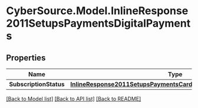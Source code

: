 # CyberSource.Model.InlineResponse2011SetupsPaymentsDigitalPayments
## Properties

Name | Type | Description | Notes
------------ | ------------- | ------------- | -------------
**SubscriptionStatus** | [**InlineResponse2011SetupsPaymentsCardProcessingSubscriptionStatus**](InlineResponse2011SetupsPaymentsCardProcessingSubscriptionStatus.md) |  | [optional] 

[[Back to Model list]](../README.md#documentation-for-models) [[Back to API list]](../README.md#documentation-for-api-endpoints) [[Back to README]](../README.md)


